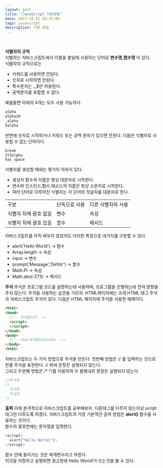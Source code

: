 ```yaml
---
layout: post
title: "JavaScript 기본문법"
date: 2017-10-21 16:25:06
tags: javascript
description: 기본 문법
---
```


<br>

<b>식별자의 규칙</b><br/>
식별자는 자바스크립트에서 이름을 붙일때 사용하는 단어로 <b>변수명,함수명</b> 이 있다.<br/>
식별자의 규칙으로는 <ul><li>키워드를 사용하면 안된다.</li><li>숫자로 시작하면 안된다.</li><li>특수문자는 \_,$만 허용된다.</li><li>공백문자를 포함할 수 없다.
</li></ul>
예를들면 아래의 4개는 모두 사용 가능하다.


~~~html
alpha
alpha10
_alpha
$alpha
~~~

반면에 숫자로 시작하거나 키워드 또는 공백 문자가 있으면 안된다.
다음은 식별자로 사용할 수 없는 단어이다.

~~~html
break
273alpha
has space
~~~

식별자를 생성할 때에는 몇가지 약속이 있다.
<ul><li>생성자 함수의 이름은 항상 대문자로 시작한다.</li><li>변수와 인스턴스,함수,메소드의 이름은 항상 소문자로 시작한다.</li><li>여러 단어로 이루어진 식별자는 각 단어의 첫글자를 대문자로 한다.</li> </ul>

<table style='border:1px solid #fffff'>
<tr>
  <td>구분</td>
  <td>단독으로 사용</td>
  <td>다른 식별자와 사용</td>
</tr>
<tr>
  <td>식별자 뒤에 괄호 없음</td>
  <td>변수</td>
  <td>속성</td>
</tr>
<tr>
  <td>식별자 뒤에 괄호 있음</td>
  <td>함수</td>
  <td>메서드</td>
</tr>
</table>

자바스크립트를 아직 배우지 않았어도 이러한 특징으로 네가지를 구분할 수 있다.

<ul>
<li>alert('Hello World') -> 함수</li>
<li>Array.length -> 속성</li>
<li>input -> 변수</li>
<li>prompt('Message','Defstr') -> 함수</li>
<li>Math.PI -> 속성</li>
<li>Math.abs(-273) -> 메서드</li>

</ul>

<b>주석</b>
주석은 프로그램 코드를 설명하는데 사용하며, 프로그램을 진행하는데 전혀 영향을 주지 않는다. 주석을 사용하는 습관을 기르자.
HTML페이지에는 크게 HTML 태그 주석과 자바스크립트 주석이 있다.
다음은 HTML 페이지에 주석을 사용한 예제이다.

~~~HTML
<html>
<head>
  <!-- 주석입니다 -->
  <script>
  </script>
</head>
<body>
  <!-- <h1>주석입니다</h1> -->
</body>
<html>  
~~~

자바스크립트는 두 가지 방법으로 주석을 만든다. 첫번째 방법은 // 를 입력하는 것으로 한줄 주석을 표현한다. // 뒤에 문장은 실행되지 않는다.<br/>
그리고 두번째 방법은 /\*  \*/를 이용하여 이 블록내의 문장은 실행되지 않는다.

~~~javascript
//주석문
/*
  주석문
  주석문
*/
~~~


<b>출력</b>
이제 본격적으로 자바스크립트를 공부해보자.
다른태그를 다루지 않는이상 script 태그만 다루도록 하겠다.
자바스크립트의 가장 기본적인 출력 방법은 <b>alert()</b> 함수를 사용하는 것이다.<br/>
함수의 괄호안에는 문자열을 입력한다.

~~~javascript
<script>
  alert("Hello World!");
</script>
~~~

함수 안에 들어가는 것은 매개변수라고 부른다.<br/>
이것을 저장하고 실행하면 경고창에 Hello World!가 뜨는것을 볼 수 있다.
